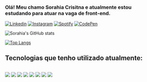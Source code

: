 
### Olá! Meu chamo Sorahia Crisitna e atualmente estou estudando para atuar na vaga de front-end.

[![Linkedin](https://img.shields.io/badge/LinkedIn-0077B5?style=for-the-badge&logo=linkedin&logoColor=white)](https://www.linkedin.com/in/sorahia-cristina/)
[![Instagram](https://img.shields.io/badge/Instagram-E4405F?style=for-the-badge&logo=instagram&logoColor=white)](https://www.instagram.com/sorahiacristina/)
[![Spotify](https://img.shields.io/badge/Spotify-1ED760?&style=for-the-badge&logo=spotify&logoColor=white)](https://open.spotify.com/user/mbw78ud4c77e8grhhtemubif2?si=3b11eb5035394c5d)
[![CodePen](https://img.shields.io/badge/Codepen-000000?style=for-the-badge&logo=codepen&logoColor=white)](https://codepen.io/sorahiacristina)


![Sorahia's GitHub stats](https://github-readme-stats.vercel.app/api?username=sorahiacristina&show_icons=true&theme=radical)

[![Top Langs](https://github-readme-stats.vercel.app/api/top-langs/?username=sorahiacristina&layout=compact)](https://github.com/sorahiacristina/github-readme-stats)

## Tecnologias que tenho utilizado atualmente:

<div style="display: inline_block"><br/>
    <img aling=center src="https://img.shields.io/badge/HTML5-E34F26?style=for-the-badge&logo=html5&logoColor=white">
    <img aling=center src="https://img.shields.io/badge/CSS3-1572B6?style=for-the-badge&logo=css3&logoColor=white">
    <img aling=center src="https://img.shields.io/badge/JavaScript-F7DF1E?style=for-the-badge&logo=javascript&logoColor=black">
    <img aling=center src="https://img.shields.io/badge/React-20232A?style=for-the-badge&logo=react&logoColor=61DAFB">
    <img aling=center src="https://img.shields.io/badge/Vue.js-35495E?style=for-the-badge&logo=vue.js&logoColor=4FC08D">
    <img aling=center src="https://img.shields.io/badge/Angular-DD0031?style=for-the-badge&logo=angular&logoColor=white">
    <img aling=center src="https://img.shields.io/badge/Bootstrap-563D7C?style=for-the-badge&logo=bootstrap&logoColor=white">
    <img aling-center src="https://img.shields.io/badge/Material--UI-0081CB?style=for-the-badge&logo=material-ui&logoColor=white">
</div>
